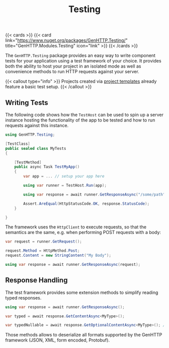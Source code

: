 ﻿---
title: Testing
weight: 3
description: 'Introduction to testing applications written by using the GenHTTP framework.'
cascade:
  type: docs
---

{{< cards >}}
{{< card link="https://www.nuget.org/packages/GenHTTP.Testing/" title="GenHTTP.Modules.Testing" icon="link" >}}
{{< /cards >}}

The `GenHTTP.Testing` package provides an easy way to write component tests for
your application using a test framework of your choice. It provides both the
ability to host your project in an isolated mode as well as convenience methods
to run HTTP requests against your server.

{{< callout type="info" >}}
Projects created via [project templates](../content/templates/) already feature a basic test setup.
{{< /callout >}}

## Writing Tests

The following code shows how the `TestHost` can be used to spin up a server instance
hosting the functionality of the app to be tested and how to run requests against
this instance.

```csharp
using GenHTTP.Testing;

[TestClass]
public sealed class MyTests
{

    [TestMethod]
    public async Task TestMyApp()
    {
        var app = ... // setup your app here

        using var runner = TestHost.Run(app);

        using var response = await runner.GetResponseAsync("/some/path");

        Assert.AreEqual(HttpStatusCode.OK, response.StatusCode);
    }

}
```

The framework uses the `HttpClient` to execute requests, so that the semantics
are the same, e.g. when performing POST requests with a body:

```csharp
var request = runner.GetRequest();

request.Method = HttpMethod.Post;
request.Content = new StringContent("My Body");

using var response = await runner.GetResponseAsync(request);
```

## Response Handling

The test framework provides some extension methods to simplify reading typed responses.

```csharp
using var response = await runner.GetResponseAsync();

var typed = await response.GetContentAsync<MyType>();

var typedNullable = await response.GetOptionalContentAsync<MyType>(); // might be null
```

Those methods allows to deserialize all formats supported by the GenHTTP framework
(JSON, XML, form encoded, Protobuf).
